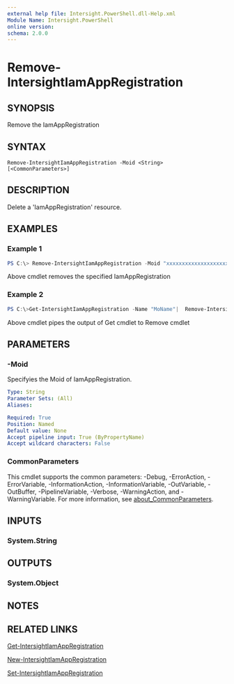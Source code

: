 ```yaml
---
external help file: Intersight.PowerShell.dll-Help.xml
Module Name: Intersight.PowerShell
online version:
schema: 2.0.0
---
```


# Remove-IntersightIamAppRegistration

## SYNOPSIS
Remove the IamAppRegistration

## SYNTAX

```
Remove-IntersightIamAppRegistration -Moid <String> [<CommonParameters>]
```

## DESCRIPTION
Delete a &apos;IamAppRegistration&apos; resource.

## EXAMPLES

### Example 1
```powershell
PS C:\> Remove-IntersightIamAppRegistration -Moid "xxxxxxxxxxxxxxxxxxxxxxxxxxx"
```
Above cmdlet removes the specified IamAppRegistration 

### Example 2
```powershell
PS C:\>Get-IntersightIamAppRegistration -Name "MoName"|  Remove-IntersightIamAppRegistration
```
Above cmdlet pipes the output of Get cmdlet to Remove cmdlet

## PARAMETERS

### -Moid
Specifyies the Moid of IamAppRegistration.

```yaml
Type: String
Parameter Sets: (All)
Aliases:

Required: True
Position: Named
Default value: None
Accept pipeline input: True (ByPropertyName)
Accept wildcard characters: False
```

### CommonParameters
This cmdlet supports the common parameters: -Debug, -ErrorAction, -ErrorVariable, -InformationAction, -InformationVariable, -OutVariable, -OutBuffer, -PipelineVariable, -Verbose, -WarningAction, and -WarningVariable. For more information, see [about_CommonParameters](http://go.microsoft.com/fwlink/?LinkID=113216).

## INPUTS

### System.String

## OUTPUTS

### System.Object
## NOTES

## RELATED LINKS

[Get-IntersightIamAppRegistration](./Get-IntersightIamAppRegistration.md)

[New-IntersightIamAppRegistration](./New-IntersightIamAppRegistration.md)

[Set-IntersightIamAppRegistration](./Set-IntersightIamAppRegistration.md)

